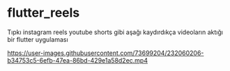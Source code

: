 # flutter_reels
Tıpkı instagram reels youtube shorts gibi aşağı kaydırdıkça videoların aktığı bir flutter uygulaması



https://user-images.githubusercontent.com/73699204/232060206-b34753c5-6efb-47ea-86bd-429e1a58d2ec.mp4


